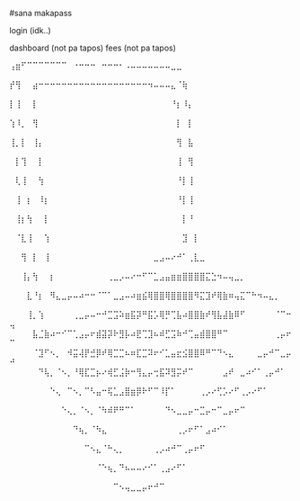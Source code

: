 #sana makapass

login (idk..)

dashboard (not pa tapos)
fees (not pa tapos)

⢠⣶⠋⠉⠉⠉⠉⠉⠉⠉⠀⠐⠒⠒⠒⠀⠒⠒⠒⠂⠠⠤⠤⠤⠤⠤⠤⠤⣀⣀⠀⠀⠀⠀⠀⠀⠀⠀⠀⠀⠀⠀⠀⠀⠀⠀⠀⠀⠀⠀
⡞⢻⠀⠀⣴⠒⠒⠒⠒⠒⠒⠒⠒⠒⠒⠒⠒⠒⠒⠒⠒⠒⠒⠒⠲⠤⠤⠤⣄⠈⢷⠀⠀⠀⠀⠀⠀⠀⠀⠀⠀⠀⠀⠀⠀⠀⠀⠀⠀⠀
⡇⢸⠀⠀⡇⠀⠀⠀⠀⠀⠀⠀⠀⠀⠀⠀⠀⠀⠀⠀⠀⠀⠀⠀⠀⠀⠀⠀⠘⡆⠸⡄⠀⠀⠀⠀⠀⠀⠀⠀⠀⠀⠀⠀⠀⠀⠀⠀⠀⠀
⢱⠸⡀⠀⢻⠀⠀⠀⠀⠀⠀⠀⠀⠀⠀⠀⠀⠀⠀⠀⠀⠀⠀⠀⠀⠀⠀⠀⠀⡇⠀⡇⠀⠀⠀⠀⠀⠀⠀⠀⠀⠀⠀⠀⠀⠀⠀⠀⠀⠀
⢸⡀⡇⠀⢸⡄⠀⠀⠀⠀⠀⠀⠀⠀⠀⠀⠀⠀⠀⠀⠀⠀⠀⠀⠀⠀⠀⠀⠀⢻⠀⣧⠀⠀⠀⠀⠀⠀⠀⠀⠀⠀⠀⠀⠀⠀⠀⠀⠀⠀
⠀⡇⢹⠀⠀⡇⠀⠀⠀⠀⠀⠀⠀⠀⠀⠀⠀⠀⠀⠀⠀⠀⠀⠀⠀⠀⠀⠀⠀⢸⠀⢻⠀⠀⠀⠀⠀⠀⠀⠀⠀⠀⠀⠀⠀⠀⠀⠀⠀⠀
⠀⢇⢸⠀⠀⢳⠀⠀⠀⠀⠀⠀⠀⠀⠀⠀⠀⠀⠀⠀⠀⠀⠀⠀⠀⠀⠀⠀⠀⠘⡇⢸⠀⠀⠀⠀⠀⠀⠀⠀⠀⠀⠀⠀⠀⠀⠀⠀⠀⠀
⠀⢸⠀⡆⠀⠸⡆⠀⠀⠀⠀⠀⠀⠀⠀⠀⠀⠀⠀⠀⠀⠀⠀⠀⠀⠀⠀⠀⠀⠘⡇⢸⠀⠀⠀⠀⠀⠀⠀⠀⠀⠀⠀⠀⠀⠀⠀⠀⠀⠀
⠀⢸⡆⢳⠀⠀⡇⠀⠀⠀⠀⠀⠀⠀⠀⠀⠀⠀⠀⠀⠀⠀⠀⠀⠀⠀⠀⠀⠀⠀⡇⠘⠀⠀⠀⠀⠀⠀⠀⠀⠀⠀⠀⠀⠀⠀⠀⠀⠀⠀
⠀⠈⣇⢸⠀⠀⢱⠀⠀⠀⠀⠀⠀⠀⠀⠀⠀⠀⠀⠀⠀⠀⠀⠀⠀⠀⠀⠀⠀⠀⣹⠀⡇⠀⠀⠀⠀⠀⠀⠀⠀⠀⠀⠀⠀⠀⠀⠀⠀⠀
⠀⠀⢻⠀⡇⠀⢸⠀⠀⠀⠀⠀⠀⠀⠀⠀⠀⠀⠀⠀⠀⠀⠀⠀⠀⣀⣠⠤⠔⠚⠁⢀⣇⣀⠀⠀⠀⠀⠀⠀⠀⠀⠀⠀⠀⠀⠀⠀⠀⠀
⠀⠀⢸⡄⢳⠀⠀⡆⠀⠀⠀⠀⠀⠀⠀⠀⠀⢀⣀⡠⠤⠔⠒⠋⠉⣁⣠⣤⣶⣶⣿⣿⣿⣿⣍⣑⠲⠤⢤⣀⡀⠀⠀⠀⠀⠀⠀⠀⠀⠀
⠀⠀⠀⣇⠘⡆⠀⠻⣄⣀⡤⠤⠴⠒⠒⠈⠉⠁⣀⣠⠤⠴⣶⣮⢿⣿⣿⢿⣿⣿⣿⣿⠻⣍⣹⠞⢿⣷⠶⢤⣍⠉⠓⠲⠤⣄⡀⠀⠀⠀
⠀⠀⠀⢸⡀⢱⠀⠀⠀⠀⠀⢀⣀⡤⠤⠒⠚⣉⣩⠵⣶⣯⡽⠛⣯⡡⢿⡛⢉⣧⠴⣿⣿⣷⠞⢻⣧⣼⣷⠿⠋⠀⠀⠀⠀⠀⠈⠉⠒⢤
⠀⠀⠀⠀⣧⣈⣷⠴⠒⠊⠉⢁⣠⡤⠖⣾⣽⡽⠗⣻⡧⠴⣟⢉⣹⠦⠾⣋⣩⠷⠚⢉⣤⣾⣿⣿⠛⠉⠀⠀⠀⠀⠀⠀⠀⠀⢀⡤⠖⠉
⠀⠀⠀⠀⠈⣹⠋⠢⡀⠀⠺⣭⢼⡟⣚⡿⠞⢿⣉⣉⠦⠶⣏⣉⠽⠖⠊⣁⣤⣖⣪⣿⣿⠿⠛⠉⠙⠢⣄⠀⠀⠀⠀⣀⡤⠚⠉⣀⡤⠚
⠀⠀⠀⠀⠀⠙⢧⡀⠈⠢⡀⠘⢿⣏⣉⡦⠔⢾⣋⣨⡷⠒⢻⣄⡤⢒⣯⠽⣻⡭⠞⠉⠀⠀⠀⠀⠀⣠⠞⠀⣀⠴⠊⠁⢀⡤⠚⠁⠀⠀
⠀⠀⠀⠀⠀⠀⠀⠑⢄⠀⠉⠢⡀⠉⠣⣤⠒⢯⣁⣠⣿⣶⡿⠗⠋⠉⠸⡏⠁⠀⠀⠀⠀⢀⡠⠔⢋⡡⠔⠋⢀⡠⠔⠋⠁⠀⠀⠀⠀⠀
⠀⠀⠀⠀⠀⠀⠀⠀⠀⠑⢄⡀⠈⠢⡀⠈⠳⠾⠟⠛⠉⠁⠀⠀⠀⠀⠀⠙⠢⣀⣀⡤⠒⣉⡤⠒⠉⣀⡤⠖⠉⠀⠀⠀⠀⠀⠀⠀⠀⠀
⠀⠀⠀⠀⠀⠀⠀⠀⠀⠀⠀⠙⢦⡀⠈⠳⣄⠀⠀⠀⠀⠀⠀⠀⠀⠀⠀⠀⠀⢀⡠⠖⠋⠁⣠⠴⠊⠁⠀⠀⠀⠀⠀⠀⠀⠀⠀⠀⠀⠀
⠀⠀⠀⠀⠀⠀⠀⠀⠀⠀⠀⠀⠀⠉⠢⣄⠈⠓⢄⡀⠀⠀⠀⠀⠀⢀⡠⠴⠚⠉⢀⡤⠖⠋⠀⠀⠀⠀⠀⠀⠀⠀⠀⠀⠀⠀⠀⠀⠀⠀
⠀⠀⠀⠀⠀⠀⠀⠀⠀⠀⠀⠀⠀⠀⠀⠈⠑⢦⡀⠙⠦⠤⠤⠔⠊⠁⢀⣠⠔⠋⠁⠀⠀⠀⠀⠀⠀⠀⠀⠀⠀⠀⠀⠀⠀⠀⠀⠀⠀⠀
⠀⠀⠀⠀⠀⠀⠀⠀⠀⠀⠀⠀⠀⠀⠀⠀⠀⠀⠉⠢⢤⣀⣀⡤⠖⠚⠉⠀⠀⠀⠀⠀⠀⠀⠀⠀⠀⠀⠀⠀⠀⠀⠀⠀⠀⠀⠀⠀⠀⠀
